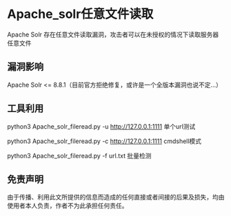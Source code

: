 # Apache_solr任意文件读取

Apache Solr 存在任意文件读取漏洞，攻击者可以在未授权的情况下读取服务器任意文件

## 漏洞影响

Apache Solr <= 8.8.1（目前官方拒绝修复，或许是一个全版本漏洞也说不定...）

## 工具利用

python3 Apache_solr_fileread.py -u http://127.0.0.1:1111 单个url测试

python3 Apache_solr_fileread.py -c http://127.0.0.1:1111 cmdshell模式

python3 Apache_solr_fileread.py -f url.txt 批量检测

## 免责声明

由于传播、利用此文所提供的信息而造成的任何直接或者间接的后果及损失，均由使用者本人负责，作者不为此承担任何责任。
